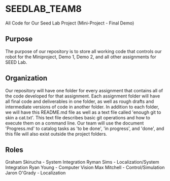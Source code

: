 # SEEDLAB_TEAM8
All Code for Our Seed Lab Project (Mini-Project - Final Demo)
## Purpose
The purpose of our repository is to store all working code that controls our robot for the Miniproject, Demo 1, Demo 2, and all other assignments for SEED Lab.
## Organization
Our repository will have one folder for every assignment that contains all of the code developed for that assignment. Each assignment folder will have all final code
  and deliverables in one folder, as well as rough drafts and intermediate versions of code in another folder.
In addition to each folder, we will have this README.md file as well as a text file called 'enough git to skin a cat.txt'. This text file describes basic git operations
  and how to execute them on a command line.
Our team will use the document 'Progress.md' to catalog tasks as 'to be done', 'in progress', and 'done', and this file will also exist outside the project folders.

## Roles
Graham Skirucha - System Integration
Ryman Sims - Localization/System Integration
Ryan Young - Computer Vision
Max Mitchell - Control/Simulation
Jaron O'Grady - Localization
